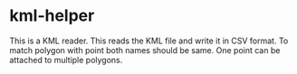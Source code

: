 # kml-helper

This is a KML reader. This reads the KML file and write it in CSV format.
To match polygon with point both names should be same.
One point can be attached to multiple polygons.
